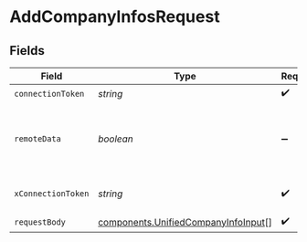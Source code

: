 # AddCompanyInfosRequest


## Fields

| Field                                                                                      | Type                                                                                       | Required                                                                                   | Description                                                                                |
| ------------------------------------------------------------------------------------------ | ------------------------------------------------------------------------------------------ | ------------------------------------------------------------------------------------------ | ------------------------------------------------------------------------------------------ |
| `connectionToken`                                                                          | *string*                                                                                   | :heavy_check_mark:                                                                         | N/A                                                                                        |
| `remoteData`                                                                               | *boolean*                                                                                  | :heavy_minus_sign:                                                                         | Set to true to include data from the original Accounting software.                         |
| `xConnectionToken`                                                                         | *string*                                                                                   | :heavy_check_mark:                                                                         | The connection token                                                                       |
| `requestBody`                                                                              | [components.UnifiedCompanyInfoInput](../../models/components/unifiedcompanyinfoinput.md)[] | :heavy_check_mark:                                                                         | N/A                                                                                        |